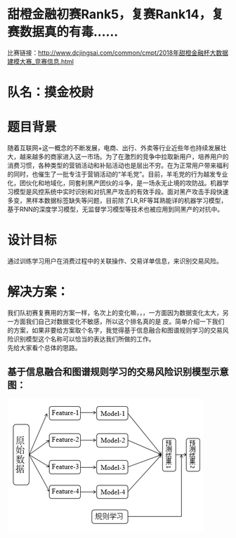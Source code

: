 # 甜橙金融初赛Rank5，复赛Rank14，复赛数据真的有毒......  
比赛链接：http://www.dcjingsai.com/common/cmpt/2018年甜橙金融杯大数据建模大赛_竞赛信息.html  
# 队名：摸金校尉
# 题目背景  
随着互联网+这一概念的不断发展，电商、出行、外卖等行业近些年也持续发展壮大，越来越多的商家进入这一市场。为了在激烈的竞争中拉取新用户，培养用户的消费习惯，各种类型的营销活动和补贴活动也是层出不穷。在为正常用户带来福利的同时，也催生了一批专注于营销活动的“羊毛党”。目前，羊毛党的行为越发专业化，团伙化和地域化，同套利黑产团伙的斗争，是一场永无止境的攻防战。机器学习模型是风控系统中实时识别和对抗黑产攻击的有效手段。面对黑产攻击手段快速多变，黑样本数据标签缺失等问题，目前除了LR,RF等耳熟能详的机器学习模型，基于RNN的深度学习模型，无监督学习模型等技术也被应用到同黑产的对抗中。  
# 设计目标  
通过训练学习用户在消费过程中的关联操作、交易详单信息，来识别交易风险。  
# 解决方案：  
我们队初赛复赛用的方案一样，名次上的变化嘛，，，一方面因为数据变化太大，另一方面我们自己对数据变化不敏感，所以这个排名真的是 皮。简单介绍一下我们的方案，如果非要给方案取个名字，我觉得基于信息融合和图谱规则学习的交易风险识别模型这个名称可以恰当的表达我们所做的工作。  
先给大家看个总体的思路。
## 基于信息融合和图谱规则学习的交易风险识别模型示意图：
![基于信息融合和图谱规则学习的交易风险识别模型](https://github.com/CuiNing6/2018-TianCheng/blob/master/img/1.png)

